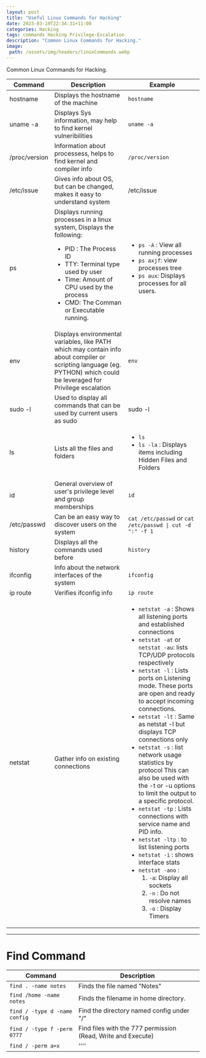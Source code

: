```yaml
---
layout: post
title: "Useful Linux Commands for Hacking"
date: 2023-03-19T22:34:31+11:00
categories: Hacking
tags: commands Hacking Privilege-Escalation
description: "Common Linux Commands for Hacking."
image:
 path: /assets/img/headers/linuxCommands.webp
---
```



Common Linux Commands for Hacking.


Command | Description | Example
---------|----------|---------
 hostname | Displays the hostname of the machine | `hostname`
 uname -a | Displays Sys information, may help to find kernel vulneribilities| `uname -a`
 /proc/version | Information about processess, helps to find kernel and compiler info | `/proc/version`
 /etc/issue | Gives info about OS, but can be changed, makes it easy to understand system | /etc/issue
 ps | Displays running processes in a linux system, Displays the following: <ul> <li>PID : The Process ID</li> <li>TTY: Terminal type used by user</li> <li>Time: Amount of CPU  used by the process </li> <li>CMD: The Comman or Executable running.</li></ul> | <ul> <li>`ps -A` : View all running processes</li><li> `ps axjf`: view processes tree</li> <li>`ps aux`: Displays processes for all users.</li></ul>
 env | Displays environmental variables, like PATH which may contain info about compiler or scripting language (eg. PYTHON) which could be leveraged for Privilege escalation | `env`
 sudo -l | Used to display all commands that can be used by current users as sudo | sudo -l
 ls | Lists all the files and folders | <ul><li>`ls`</li><li>`ls -la` : Displays items including Hidden Files and Folders</li></ul>
 id | General overview of user's privilege level and group memberships | `id`
 /etc/passwd | Can be an easy way to discover users on the system | `cat /etc/passwd` or `cat /etc/passwd \| cut -d ":" -f 1`
 history | Displays all the commands used before | `history`
 ifconfig | Info about the network interfaces of the system | `ifconfig`
 ip route | Verifies ifconfig info | `ip route`
 netstat | Gather info on existing connections | <ul><li>`netstat -a` : Shows all listening ports and established connections</li><li>`netstat -at` or `netstat -au`: lists TCP/UDP protocols respectively</li><li>`netstat -l` : Lists ports on Listening mode. These ports are open and ready to accept incoming connections.</li><li>`netstat -lt` : Same as netstat -l but displays TCP connections only</li><li>`netstat -s` : list network usage statistics by protocol This can also be used with the -t or -u options to limit the output to a specific protocol. </li> <li>`netstat -tp` : Lists connections with service name and PID info.</li><li> `netstat -ltp` : to list listening ports</li> <li>`netstat -i` : shows interface stats</li><li>`netstat -ano` : <ol><li>`-a`: Display all sockets</li><li>`-n` : Do not resolve names</li> <li>`-o` : Display Timers</li></ol></li></ul>

---


# Find Command


Command | Description
--------|------------
`find . -name notes` | Finds the file named "Notes"
`find /home -name notes` | Finds the filename in home directory.
`find / -type d -name config` | Find the directory named config under "/"
`find / -type f -perm 0777` | Find files with the 777 permission (Read, Write and Execute)
`find / -perm a=x` | ''''

